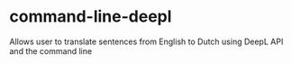 # command-line-deepl
Allows user to translate sentences from English to Dutch using DeepL API and the command line
